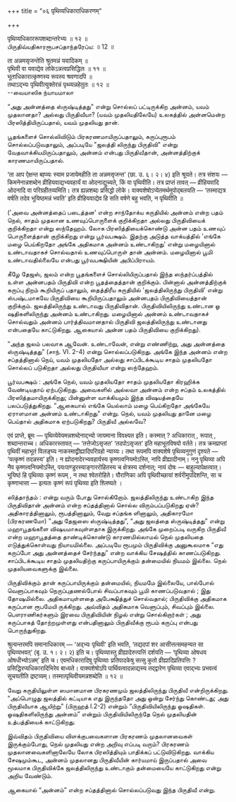 +++
title = "०६ पृथिव्यधिकाराधिकरणम्"

+++

पृथिव्यधिकाररूपशब्दान्तरेभ्यः ॥ १२ ॥  
பிருதிவ்யதிகாரரூபசப்தாந்தரேப்ய: ॥ 12 ॥

ता अन्नमसृजन्तेति श्रुतमन्नं यवादिकम् ॥  
पृथिवी वा यवाद्येव लोकेऽन्नत्वप्रसिद्धितः ॥ ११ ॥  
भूताधिकारात्कृष्णस्य रूपस्य श्रवणादपि ॥  
तथाऽद्भ्यः पृथिवीत्युक्तेरन्नं पृथ्व्यन्नहेतुतः ॥ १२ ॥  
--வையாஸிக ந்யாயமாலா

“அது அன்னத்தை ஸ்ருஷ்டித்தது" என்று சொல்லப் பட்டிருக்கிற அன்னம், யவம்
முதலானதா? அல்லது பிருதிவீயா? (யவம் முதலியதிலேயே) உலகத்தில் அன்னமென்ற
பிரஸித்தியிருப்பதால், யவம் முதலியது தான்.

பூதங்களைச் சொல்லிவிடும் பிரகரணமாயிருப்பதாலும், கருப்புரூபம்
சொல்லப்படுவதாலும், அப்படியே "ஜலத்தி லிருந்து பிருதிவி" என்று
வேதவாக்கியமிருப்பதாலும், அன்னம் என்பது பிருதிவீதான், அன்னத்திற்குக்
காரணமாயிருப்பதால்.

‘ता आप ऐक्षन्त बह्व्यः स्याम प्रजायेमहीति ता अन्नमसृजन्त’ (छा. उ. ६।
२। ४) इति श्रूयते। तत्र संशयः — किमनेनान्नशब्देन
व्रीहियवाद्यभ्यवहार्यं वा ओदनाद्युच्यते, किं वा पृथिवीति। तत्र प्राप्तं
तावत् — व्रीहियवादि ओदनादि वा परिग्रहीतव्यमिति। तत्र ह्यन्नशब्दः
प्रसिद्धो लोके। वाक्यशेषोऽप्येतमर्थमुपोद्बलयति — ‘तस्माद्यत्र वर्षति
तदेव भूयिष्ठमन्नं भवति’ इति व्रीहियवाद्येव हि सति वर्षणे बहु भवति, न
पृथिवीति ॥

('அவை அன்னத்தைப் படைத்தன' என்ற சாந்தோக்ய சுருதியில் அன்னம் என்ற பதம்
நெல், சாதம் முதலான உணவுப்பொருளைக் குறிக்கிறதா அல்லது பிருதிவியைக்
குறிக்கிறதா என்று ஸந்தேஹம். லோக பிரஸித்தியைக்கொண்டு அன்ன பதம் உணவுப்
பொருளைத்தான் குறிக்கிறது என்று பூர்வபக்ஷம். இதற்கு அடுத்த வாக்யத்தில்
'எங்கே மழை பெய்கிறதோ அங்கே அதிகமாக அன்னம் உண்டாகிறது' என்று மழையினால்
உண்டாவதாகச் சொல்வதால் உணவுப்பொருள் தான் அன்னம். மழையினால் பூமி
உண்டாவதில்லையே என்பது பூர்வபக்ஷியின் அபிப்பிராயம்.

கீழே தேஜஸ், ஜலம் என்ற பூதங்களைச் சொல்லியிருப்பதால் இந்த ஸந்தர்ப்பத்தில்
உள்ள அன்னபதம் பிருதிவி என்ற பூதத்தைத்தான் குறிக்கும். பின்னால்
அன்னத்திற்குக் கருப்பு நிறம் கூறியிருப் பதாலும், தைத்திரீய சுருதியில்
'ஜலத்திலிருந்து பிருதிவி' என்று ஸ்பஷ்டமாகவே பிருதிவியை கூறியிருப்பதாலும்
அன்னபதம் பிருதிவியைத்தான் குறிக்கும். ஜலத்திலிருந்து உண்டாவது
பிருதிவிதான். பிருதிவியிலிருந்து உண்டான ஓ ஷதிகளிலிருந்து அன்னம்
உண்டாகிறது. மழையினால் அன்னம் உண்டாவதாகச் சொல்வதும் அன்னம்
பார்த்திவமானதால் பிருதிவி ஜலத்திலிருந்து உண்டானது என்பதையே காட்டுகிறது.
ஆகையால் அன்ன பதம் பிருதிவியை குறிக்கிறது).

“அந்த ஜலம் பலவாக ஆவேன். உண்டாவேன், என்று எண்ணிற்று, அது அன்னத்தை
ஸ்ருஷ்டித்தது” (சாந். VI. 2-4) என்று சொல்லப்படுகிறது. அங்கே இந்த அன்னம்
என்ற சப்தத்தினால் நெய், யவம் முதலியதோ அல்லது சாப்பிடக்கூடிய சாதம்
முதலியதோ சொல்லப் படுகிறதா அல்லது பிருதிவீயா என்று ஸந்தேஹம்.

பூர்வபக்ஷம் : அங்கே நெல், யவம் முதலியதோ சாதம் முதலியதோ கிரஹிக்க
வேண்டியதாய் ஏற்படுகிறது. அவைகளில் அல்லவா அன்னம் என்ற சப்தம் உலகத்தில்
பிரஸித்தமாயிருக்கிறது; பின்னுள்ள வாக்கியமும் இந்த விஷயத்தையே
பலப்படுத்துகிறது. “ஆகையால் எங்கே யெல்லாம் மழை பெய்கிறதோ அங்கேயே ஏராளமான
அன்னம் உண்டாகிறது" என்று. நெல், யவம் முதலியது தானே மழை பெய்தால் அதிகமாக
ஏற்படுகிறது? பிருதிவீ அல்லவே?

एवं प्राप्ते, ब्रूमः — पृथिव्येवेयमन्नशब्देनाद्भ्यो जायमाना विवक्ष्यत
इति। कस्मात् ? अधिकारात् , रूपात् , शब्दान्तराच्च। अधिकारस्तावत् —
‘तत्तेजोऽसृजत’ ‘तदपोऽसृजत’ इति महाभूतविषयो वर्तते। तत्र क्रमप्राप्तां
पृथिवीं महाभूतं विलङ्घ्य नाकस्माद्व्रीह्यादिपरिग्रहो न्याय्यः। तथा
रूपमपि वाक्यशेषे पृथिव्यनुगुणं दृश्यते — ‘यत्कृष्णं तदन्नस्य’ इति। न
ह्योदनादेरभ्यवहार्यस्य कृष्णत्वनियमोऽस्ति, नापि व्रीह्यादीनाम्। ननु
पृथिव्या अपि नैव कृष्णत्वनियमोऽस्ति, पयःपाण्डुरस्याङ्गाररोहितस्य च
क्षेत्रस्य दर्शनात्; नायं दोषः — बाहुल्यापेक्षत्वात्। भूयिष्ठं हि
पृथिव्याः कृष्णं रूपम् , न तथा श्वेतरोहिते। पौराणिका अपि पृथिवीच्छायां
शर्वरीमुपदिशन्ति, सा च कृष्णाभासा — इत्यतः कृष्णं रूपं पृथिव्या इति
श्लिष्यते ।

ஸித்தாந்தம் : என்று வரும் போது சொல்கிறோம். ஜலத்திலிருந்து உண்டாகிற இந்த
பிருதிவிதான் அன்னம் என்ற சப்தத்தினால் சொல்ல விரும்பப்படுகிறது ஏன்?
அதிகாரத்தினாலும், ரூபத்தினாலும், வேறு சப்தங்க ளினாலும், அதிகாரமோ
(பிரகரணமோ) "அது தேஜஸை ஸ்ருஷ்டித்தது”, “அது ஜலத்தை ஸ்ருஷ்டித்தது” என்று
மஹாபூதங்களை விஷயமாகவுள்ளதாக இருக்கிறது. அங்கே முறைப்படி வருகிற பிருதிவீ
என்ற மஹாபூதத்தை தாண்டிக்கொண்டு காரணமில்லாமல் நெல் முதலியதை
எடுத்துக்கொள்வது நியாயமில்லை. அப்படியே ரூபமும் பிருதிவிக்கு அனுகூலமாக
“எது கருப்போ அது அன்னத்தைச் சேர்ந்தது” என்ற வாக்கிய சேஷத்தில்
காணப்படுகிறது. சாப்பிடக்கூடிய சாதம் முதலியதிற்கு கருப்பாயிருக்கும்
தன்மையில் நியமம் இல்லை. நெல் முதலியவைகளுக்கு இல்லை.

பிருதிவிக்கும் தான் கருப்பாயிருக்கும் தன்மையில், நியமமே இல்லையே,
பால்போல் வெளுப்பாகவும் நெருப்புதணல்போல் சிவப்பாகவும் பூமி காணப்படுவதால்
; இது தோஷமில்லை. அதிகமாயுள்ளதை அபேக்ஷித்துச் சொல்வதால்; பிருதிவிக்கு
அதிகமாக கருப்பான ரூபமேயி ருக்கிறது. அவ்விதம் அதிகமாக வெளுப்பும்,
சிவப்பும் இல்லை. பௌராணிகர்களும் இரவை பிருதிவியின் நிழல் என்று
சொல்கிறார்கள் ; அது கருப்பாகத் தோற்றமுள்ளது என்பதினாலும் பிருதிவீக்கு
ரூபம் கருப்பு என்பது பொருந்துகிறது.

श्रुत्यन्तरमपि समानाधिकारम् — ‘अद्भ्यः पृथिवी’ इति भवति, ‘तद्यदपां शर
आसीत्तत्समहन्यत सा पृथिव्यभवत्’ (बृ. उ. १। २। २) इति च। पृथिव्यास्तु
व्रीह्यादेरुत्पत्तिं दर्शयति — ‘पृथिव्या ओषधय ओषधीभ्योऽन्नम्’ इति च।
एवमधिकारादिषु पृथिव्याः प्रतिपादकेषु सत्सु कुतो व्रीह्यादिप्रतिपत्तिः ?
प्रसिद्धिरप्यधिकारादिभिरेव बाध्यते। वाक्यशेषोऽपि पार्थिवत्वादन्नाद्यस्य
तद्द्वारेण पृथिव्या एवाद्भ्यः प्रभवत्वं सूचयतीति द्रष्टव्यम्।
तस्मात्पृथिवीयमन्नशब्देति ॥ १२ ॥

வேறு சுருதியிலுள்ள ஸமானமான பிரகரணமும் ஜலத்திலிருந்து பிருதிவீ
என்றிருக்கிறது. “அப்பொழுது ஜலத்தில் கட்டியாக எது இருந்ததோ அது ஒன்று
சேர்ந்து கொண்டது; அது பிருதிவீயாக ஆயிற்று" (பிருஹத் I.2-2) என்றும்
“பிருதிவியிலிருந்து ஓஷதிகள். ஓஷதிகளிலிருந்து அன்னம்” என்றும்
பிருதிவியிலிருந்தே நெல் முதலியதின் உத்பத்தியைக் காட்டுகிறது.

இவ்விதம் பிருதிவியை விளக்குபவைகளான பிரகரணம் முதலானவைகள் இருக்கும்போது,
நெல் முதலியது என்ற அறிவு எப்படி வரும்? பிரகரணம் முதலானவைகளினாலேயே லோக
பிரஸித்தியும் பாதிக்கப் பட்டுவிடுகிறது. வாக்கிய சேஷமும்கூட, அன்னம்
முதலானது பிருதிவீயின் கார்யமாய் இருப்பதால் அவை மூலமாக பிருதிவிக்கே
ஜலத்திலிருந்து உண்டாகும் தன்மையையே காட்டுகிறது என்று அறிய வேண்டும்.

ஆகையால் “அன்னம்” என்ற சப்தத்தினால் சொல்லப்படுவது இந்த பிருதிவீ என்று.
